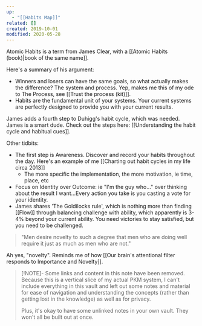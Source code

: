 ```yaml
---
up:
  - "[[Habits Map]]"
related: []
created: 2019-10-01
modified: 2020-05-28
---
```


Atomic Habits is a term from James Clear, with a [[Atomic Habits (book)|book of the same name]]. 

Here's a summary of his argument:
- Winners and losers can have the same goals, so what actually makes the difference? The system and process. Yep, makes me this of my ode to The Process, see [[Trust the process (kit)]].
- Habits are the fundamental unit of your systems. Your current systems are perfectly designed to provide you with your current results.

James adds a fourth step to Duhigg's habit cycle, which was needed. James is a smart dude. Check out the steps here: [[Understanding the habit cycle and habitual cues]].

Other tidbits:
- The first step is Awareness. Discover and record your habits throughout the day. Here's an example of me [[Charting out habit cycles in my life circa 2013]]
	- The more specific the implementation, the more motivation, ie time, place, etc
- Focus on Identity over Outcome: ie "I'm the guy who..." over thinking about the result I want...Every action you take is you casting a vote for your identity.
- James shares 'The Goldilocks rule', which is nothing more than finding [[Flow]] through balancing challenge with ability, which apparently is 3-4% beyond your current ability. You need victories to stay satisfied, but you need to be challenged. 

> "Men desire novelty to such a degree that men who are doing well require it just as much as men who are not."

Ah yes, "novelty". Reminds me of how [[Our brain's attentional filter responds to Importance and Novelty]].

> [!NOTE]- Some links and content in this note have been removed.
> Because this is a vertical slice of my actual PKM system, I can't include everything in this vault and left out some notes and material for ease of navigation and understanding the concepts (rather than getting lost in the knowledge) as well as for privacy. 
>  
> Plus, it's okay to have some unlinked notes in your own vault. They won't all be built out at once.
